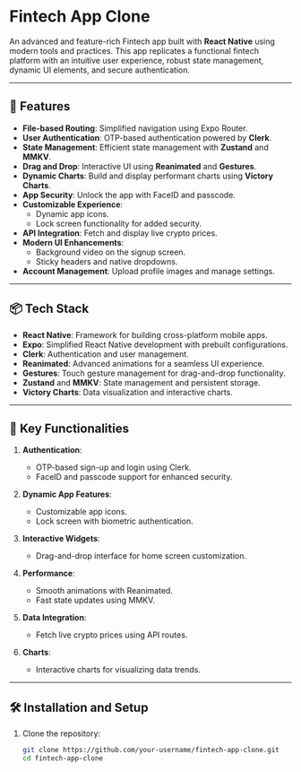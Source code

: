 # Fintech App Clone

An advanced and feature-rich Fintech app built with **React Native** using modern tools and practices. This app replicates a functional fintech platform with an intuitive user experience, robust state management, dynamic UI elements, and secure authentication.

---

## 🚀 Features

- **File-based Routing**: Simplified navigation using Expo Router.
- **User Authentication**: OTP-based authentication powered by **Clerk**.
- **State Management**: Efficient state management with **Zustand** and **MMKV**.
- **Drag and Drop**: Interactive UI using **Reanimated** and **Gestures**.
- **Dynamic Charts**: Build and display performant charts using **Victory Charts**.
- **App Security**: Unlock the app with FaceID and passcode.
- **Customizable Experience**:
  - Dynamic app icons.
  - Lock screen functionality for added security.
- **API Integration**: Fetch and display live crypto prices.
- **Modern UI Enhancements**:
  - Background video on the signup screen.
  - Sticky headers and native dropdowns.
- **Account Management**: Upload profile images and manage settings.

---

## 📦 Tech Stack

- **React Native**: Framework for building cross-platform mobile apps.
- **Expo**: Simplified React Native development with prebuilt configurations.
- **Clerk**: Authentication and user management.
- **Reanimated**: Advanced animations for a seamless UI experience.
- **Gestures**: Touch gesture management for drag-and-drop functionality.
- **Zustand** and **MMKV**: State management and persistent storage.
- **Victory Charts**: Data visualization and interactive charts.

---

## 🔑 Key Functionalities

1. **Authentication**: 
   - OTP-based sign-up and login using Clerk.
   - FaceID and passcode support for enhanced security.

2. **Dynamic App Features**:
   - Customizable app icons.
   - Lock screen with biometric authentication.

3. **Interactive Widgets**:
   - Drag-and-drop interface for home screen customization.

4. **Performance**:
   - Smooth animations with Reanimated.
   - Fast state updates using MMKV.

5. **Data Integration**:
   - Fetch live crypto prices using API routes.

6. **Charts**:
   - Interactive charts for visualizing data trends.

---

## 🛠️ Installation and Setup

1. Clone the repository:
   ```bash
   git clone https://github.com/your-username/fintech-app-clone.git
   cd fintech-app-clone
